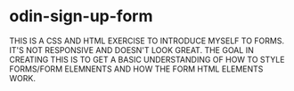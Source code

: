 # odin-sign-up-form

THIS IS A CSS AND HTML EXERCISE TO INTRODUCE MYSELF TO FORMS. IT'S NOT RESPONSIVE AND DOESN'T LOOK GREAT. THE GOAL IN CREATING THIS IS TO GET A BASIC UNDERSTANDING OF HOW TO STYLE FORMS/FORM ELEMNENTS AND HOW THE FORM HTML ELEMENTS WORK.
